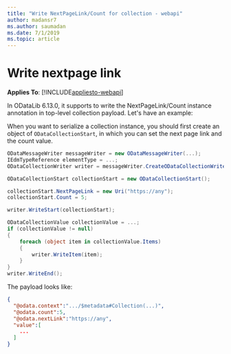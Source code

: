 ```yaml
---
title: "Write NextPageLink/Count for collection - webapi"
author: madansr7
ms.author: saumadan
ms.date: 7/1/2019
ms.topic: article
---
```

# Write nextpage link
**Applies To**: [!INCLUDE[appliesto-webapi](../../includes/appliesto-webapi-v6.md)]

In ODataLib 6.13.0, it supports to write the NextPageLink/Count instance annotation in top-level collection payload. Let's have an example:

When you want to serialize a collection instance, you should first create an object of `ODataCollectionStart`, in which you can set the next page link and the count value.

```c#
ODataMessageWriter messageWriter = new ODataMessageWriter(...);
IEdmTypeReference elementType = ...;
ODataCollectionWriter writer = messageWriter.CreateODataCollectionWriter(elementType);

ODataCollectionStart collectionStart = new ODataCollectionStart();

collectionStart.NextPageLink = new Uri("https://any");
collectionStart.Count = 5;

writer.WriteStart(collectionStart);

ODataCollectionValue collectionValue = ...;
if (collectionValue != null)
{
    foreach (object item in collectionValue.Items)
    {
        writer.WriteItem(item);
    }
}
writer.WriteEnd();
```

The payload looks like:

```json
{
  "@odata.context":".../$metadata#Collection(...)",
  "@odata.count":5,
  "@odata.nextLink":"https://any",
  "value":[
    ...
  ]
}
```
